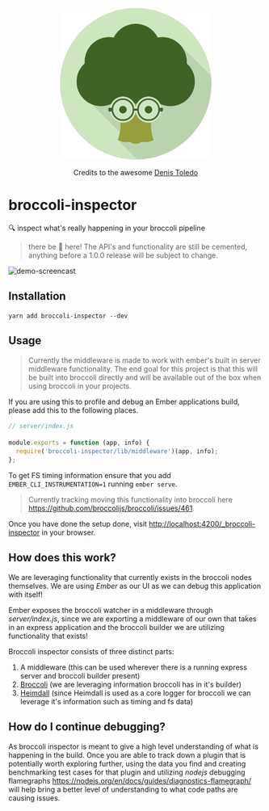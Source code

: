 <p align="center">
  <img src="./public/assets/images/logo/logo-rounded.png" height="300" />
  <p align="center">
    Credits to the awesome <a href="https://www.denistoledo.dev/">Denis Toledo</a>
  </p>
</p>

# broccoli-inspector

🔍 inspect what's really happening in your broccoli pipeline

> there be 🐲 here! The API's and functionality are still be cemented, anything before a 1.0.0 release will be subject to change.

![demo-screencast](./broccoli-inspector.gif)

## Installation

```
yarn add broccoli-inspector --dev
```

## Usage

> Currently the middleware is made to work with ember's built in server middleware functionality. The end goal for this project is that this will be built into broccoli directly and will be available out of the box when using broccoli in your projects.

If you are using this to profile and debug an Ember applications build, please add this to the following places.

```js
// server/index.js

module.exports = function (app, info) {
  require('broccoli-inspector/lib/middleware')(app, info);
};
```

To get FS timing information ensure that you add `EMBER_CLI_INSTRUMENTATION=1` running `ember serve`.

> Currently tracking moving this functionality into broccoli here https://github.com/broccolijs/broccoli/issues/461.

Once you have done the setup done, visit [http://localhost:4200/_broccoli-inspector](http://localhost:4200/_broccoli-inspector) in your browser.

## How does this work?

We are leveraging functionality that currently exists in the broccoli nodes themselves. We are using _Ember_ as our UI as we can debug this application with itself!

Ember exposes the broccoli watcher in a middleware through _server/index.js_, since we are exporting a middleware of our own that takes in an express application and the broccoli builder we are utilizing functionality that exists!

Broccoli inspector consists of three distinct parts:
1. A middleware (this can be used wherever there is a running express server and broccoli builder present)
2. [Broccoli](https://github.com/broccolijs/broccoli) (we are leveraging information broccoli has in it's builder)
3. [Heimdall](https://github.com/heimdalljs/heimdalljs-lib) (since Heimdall is used as a core logger for broccoli we can leverage it's information such as timing and fs data)

## How do I continue debugging?

As broccoli inspector is meant to give a high level understanding of what is happening in the build. Once you are able to track down a plugin that is potentially worth exploring further, using the data you find and creating benchmarking test cases for that plugin and utilizing _nodejs_ debugging flamegraphs https://nodejs.org/en/docs/guides/diagnostics-flamegraph/ will help bring a better level of understanding to what code paths are causing issues.
